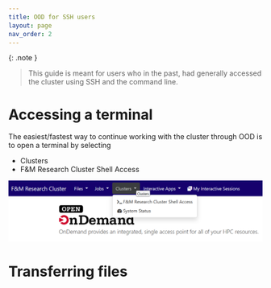 ```yaml
---
title: OOD for SSH users
layout: page
nav_order: 2
---
```


{: .note }
>  This guide is meant for users who in the past, had generally accessed the cluster
>  using SSH and the command line.
>

# Accessing a terminal

The easiest/fastest way to continue working with the cluster through OOD is to open
a terminal by selecting

- Clusters
- F&M Research Cluster Shell Access

![OOD terminal menu item](../assets/images/terminal.png)

# Transferring files




